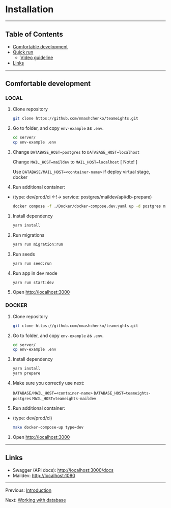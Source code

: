 # Installation

---

## Table of Contents <!-- omit in toc -->

- [Comfortable development](#comfortable-development)
- [Quick run](#quick-run)
  - [Video guideline](#video-guideline)
- [Links](#links)

---

## Comfortable development
### LOCAL
1. Clone repository

   ```bash
   git clone https://github.com/nmashchenko/teameights.git
   ```

1. Go to folder, and copy `env-example` as `.env`.

   ```bash
   cd server/
   cp env-example .env
   ```

1. Change `DATABASE_HOST=postgres` to `DATABASE_HOST=localhost`

   Change `MAIL_HOST=maildev` to `MAIL_HOST=localhost`
   [ Note! ]

   Use `DATABASE/MAIL_HOST=<container-name>` if deploy virtual stage, docker

1. Run additional container:
 * (type: dev/prod/ci <-!-> service: postgres/maildev/api/db-prepare)

   ```bash
   docker compose -f ./Docker/docker-compose.dev.yaml up -d postgres maildev
   ```

1. Install dependency

   ```bash
   yarn install
   ```

1. Run migrations

   ```bash
   yarn run migration:run
   ```

1. Run seeds

   ```bash
   yarn run seed:run
   ```

1. Run app in dev mode

   ```bash
   yarn run start:dev
   ```

1. Open <http://localhost:3000>

### DOCKER
1. Clone repository

   ```bash
   git clone https://github.com/nmashchenko/teameights.git
   ```

1. Go to folder, and copy `env-example` as `.env`.

   ```bash
   cd server/
   cp env-example .env
   ```
1. Install dependency

   ```bash
   yarn install
   yarn prepare
   ```
   
1. Make sure you correctly use next:

    `DATABASE/MAIL_HOST=<container-name>`
    `DATABASE_HOST=teameights-postgres`
    `MAIL_HOST=teameights-maildev`

2.  Run additional container:
* (type: dev/prod/ci)

  ```bash
  make docker-compose-up type=dev
  ```

1. Open <http://localhost:3000>

---

## Links

- Swagger (API docs): <http://localhost:3000/docs>
- Maildev: <http://localhost:1080>

---

Previous: [Introduction](introduction.md)

Next: [Working with database](database.md)
